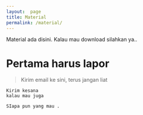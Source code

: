 ```yaml
---
layout:  page
title: Material
permalink: /material/
---
```


Material ada disini. 
Kalau mau download silahkan ya..


# Pertama harus lapor
> Kirim email ke sini, terus jangan liat

	Kirim kesana 
	kalau mau juga
	
	SIapa pun yang mau .

 
